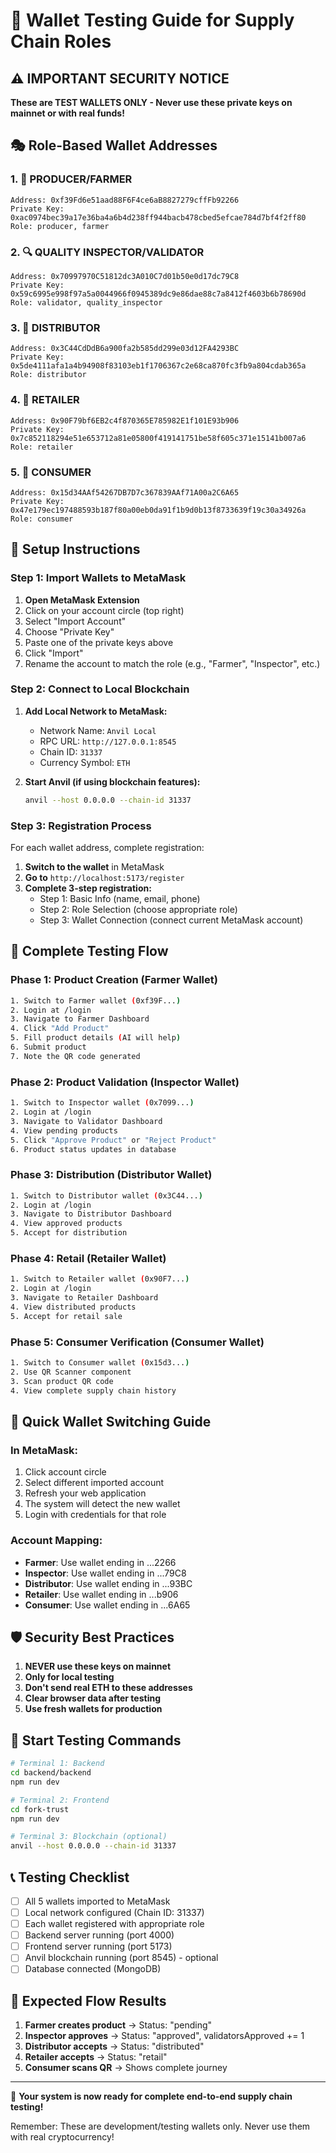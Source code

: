 # 🔐 Wallet Testing Guide for Supply Chain Roles

## ⚠️ IMPORTANT SECURITY NOTICE
**These are TEST WALLETS ONLY - Never use these private keys on mainnet or with real funds!**

## 🎭 Role-Based Wallet Addresses

### 1. 🌾 **PRODUCER/FARMER** 
```
Address: 0xf39Fd6e51aad88F6F4ce6aB8827279cffFb92266
Private Key: 0xac0974bec39a17e36ba4a6b4d238ff944bacb478cbed5efcae784d7bf4f2ff80
Role: producer, farmer
```

### 2. 🔍 **QUALITY INSPECTOR/VALIDATOR**
```  
Address: 0x70997970C51812dc3A010C7d01b50e0d17dc79C8
Private Key: 0x59c6995e998f97a5a0044966f0945389dc9e86dae88c7a8412f4603b6b78690d
Role: validator, quality_inspector
```

### 3. 🚛 **DISTRIBUTOR**
```
Address: 0x3C44CdDdB6a900fa2b585dd299e03d12FA4293BC
Private Key: 0x5de4111afa1a4b94908f83103eb1f1706367c2e68ca870fc3fb9a804cdab365a
Role: distributor
```

### 4. 🏪 **RETAILER**
```  
Address: 0x90F79bf6EB2c4f870365E785982E1f101E93b906
Private Key: 0x7c852118294e51e653712a81e05800f419141751be58f605c371e15141b007a6
Role: retailer
```

### 5. 🛒 **CONSUMER**
```
Address: 0x15d34AAf54267DB7D7c367839AAf71A00a2C6A65
Private Key: 0x47e179ec197488593b187f80a00eb0da91f1b9d0b13f8733639f19c30a34926a
Role: consumer
```

## 🔧 Setup Instructions

### Step 1: Import Wallets to MetaMask

1. **Open MetaMask Extension**
2. Click on your account circle (top right)
3. Select "Import Account"
4. Choose "Private Key"
5. Paste one of the private keys above
6. Click "Import"
7. Rename the account to match the role (e.g., "Farmer", "Inspector", etc.)

### Step 2: Connect to Local Blockchain

1. **Add Local Network to MetaMask:**
   - Network Name: `Anvil Local`
   - RPC URL: `http://127.0.0.1:8545`
   - Chain ID: `31337`
   - Currency Symbol: `ETH`

2. **Start Anvil (if using blockchain features):**
   ```bash
   anvil --host 0.0.0.0 --chain-id 31337
   ```

### Step 3: Registration Process

For each wallet address, complete registration:

1. **Switch to the wallet** in MetaMask
2. **Go to** `http://localhost:5173/register`
3. **Complete 3-step registration:**
   - Step 1: Basic Info (name, email, phone)
   - Step 2: Role Selection (choose appropriate role)
   - Step 3: Wallet Connection (connect current MetaMask account)

## 🧪 Complete Testing Flow

### Phase 1: Product Creation (Farmer Wallet)
```bash
1. Switch to Farmer wallet (0xf39F...)
2. Login at /login
3. Navigate to Farmer Dashboard
4. Click "Add Product"
5. Fill product details (AI will help)
6. Submit product
7. Note the QR code generated
```

### Phase 2: Product Validation (Inspector Wallet)
```bash
1. Switch to Inspector wallet (0x7099...)
2. Login at /login  
3. Navigate to Validator Dashboard
4. View pending products
5. Click "Approve Product" or "Reject Product"
6. Product status updates in database
```

### Phase 3: Distribution (Distributor Wallet)
```bash
1. Switch to Distributor wallet (0x3C44...)
2. Login at /login
3. Navigate to Distributor Dashboard
4. View approved products
5. Accept for distribution
```

### Phase 4: Retail (Retailer Wallet)
```bash
1. Switch to Retailer wallet (0x90F7...)
2. Login at /login
3. Navigate to Retailer Dashboard  
4. View distributed products
5. Accept for retail sale
```

### Phase 5: Consumer Verification (Consumer Wallet)
```bash
1. Switch to Consumer wallet (0x15d3...)
2. Use QR Scanner component
3. Scan product QR code
4. View complete supply chain history
```

## 🔄 Quick Wallet Switching Guide

### In MetaMask:
1. Click account circle
2. Select different imported account
3. Refresh your web application
4. The system will detect the new wallet
5. Login with credentials for that role

### Account Mapping:
- **Farmer**: Use wallet ending in ...2266
- **Inspector**: Use wallet ending in ...79C8  
- **Distributor**: Use wallet ending in ...93BC
- **Retailer**: Use wallet ending in ...b906
- **Consumer**: Use wallet ending in ...6A65

## 🛡️ Security Best Practices

1. **NEVER use these keys on mainnet**
2. **Only for local testing**
3. **Don't send real ETH to these addresses**
4. **Clear browser data after testing**
5. **Use fresh wallets for production**

## 🚀 Start Testing Commands

```bash
# Terminal 1: Backend
cd backend/backend  
npm run dev

# Terminal 2: Frontend
cd fork-trust
npm run dev

# Terminal 3: Blockchain (optional)
anvil --host 0.0.0.0 --chain-id 31337
```

## 📞 Testing Checklist

- [ ] All 5 wallets imported to MetaMask
- [ ] Local network configured (Chain ID: 31337)
- [ ] Each wallet registered with appropriate role
- [ ] Backend server running (port 4000)
- [ ] Frontend server running (port 5173)
- [ ] Anvil blockchain running (port 8545) - optional
- [ ] Database connected (MongoDB)

## 🎯 Expected Flow Results

1. **Farmer creates product** → Status: "pending"
2. **Inspector approves** → Status: "approved", validatorsApproved += 1  
3. **Distributor accepts** → Status: "distributed"
4. **Retailer accepts** → Status: "retail"
5. **Consumer scans QR** → Shows complete journey

---

🎉 **Your system is now ready for complete end-to-end supply chain testing!**

Remember: These are development/testing wallets only. Never use them with real cryptocurrency!